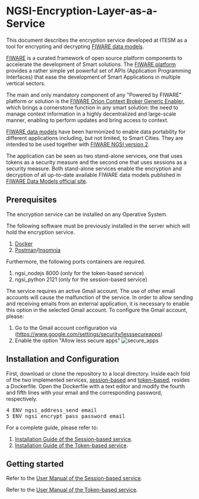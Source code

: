 # NGSI-Encryption-Layer-as-a-Service

This document describes the encryption service developed at ITESM as a tool for encrypting and decrypting [FIWARE data models](https://www.fiware.org/developers/data-models/). 

[FIWARE](https://www.fiware.org/) is a curated framework of open source platform components to accelerate the development of Smart solutions. The [FIWARE platform](https://www.fiware.org/developers/catalogue/) provides a rather simple yet powerful set of APIs (Application Programming Interfaces) that ease the development of Smart Applications in multiple vertical sectors. 

The main and only mandatory component of any "Powered by FIWARE" platform or solution is the [FIWARE Orion Context Broker Generic Enabler](https://fiware-orion.readthedocs.io/en/master/), which brings a cornerstone function in any smart solution: the need to manage context information in a highly decentralized and large-scale manner, enabling to perform updates and bring access to context.

[FIWARE data models](https://www.fiware.org/developers/data-models/) have been harmonized to enable data portability for different applications including, but not limited, to Smart Cities. They are intended to be used together with [FIWARE NGSI version 2](https://www.fiware.org/2016/06/08/fiware-ngsi-version-2-release-candidate/).

The application can be seen as two stand-alone services, one that uses tokens as a security measure and the second one that uses sessions as a security measure. Both stand-alone services enable the encryption and decryption of all up-to-date available FIWARE data models published in [FIWARE Data Models official site](https://www.fiware.org/developers/data-models/).

## Prerequisites
The encryption service can be installed on any Operative System.

The following software must be previously installed in the server which will hold the encryption service.
1. [Docker](https://www.docker.com/get-started)
1. [Postman](https://www.getpostman.com/apps)/[Insomnia](https://insomnia.rest/download/)

Furthermore, the following ports containers are required.
1. ngsi_nodejs 8000 (only for the token-based service)
1. ngsi_python 2121 (only for the session-based service)

The service requires an active Gmail account. The use of other email accounts will cause the malfunction of the service. In order to allow sending and receiving emails from an external application, it is necessary to enable this option in the selected Gmail account. To configure the Gmail account, please:

1. Go to the Gmail account configuration via (https://www.google.com/settings/security/lesssecureapps)
1. Enable the option "Allow less secure apps"
![secure_apps](https://user-images.githubusercontent.com/38957081/51202845-49f61a00-18c5-11e9-88be-1ef960993ce7.png)


## Installation and Configuration
First, download or clone the repository to a local directory. Inside each fold of the two implemented services, [session-based](https://github.com/ITESM-FIWARE/NGSI-Encryption-as-a-Service/tree/master/session-based) and [token-based](https://github.com/ITESM-FIWARE/NGSI-Encryption-as-a-Service/tree/master/token-based), resides a Dockerfile. Open the Dockerfile with a text editor and modify the fourth and fifth lines with your email and the corresponding password, respectively.

<pre>
4 ENV ngsi_address_send email
5 ENV ngsi_encrypt_pass password_email
</pre>

For a complete guide, please refer to:
1. [Installation Guide of the Session-based service](https://github.com/ITESM-FIWARE/NGSI-Encryption-Layer-as-a-Service#session-based-service).
1. [Installation Guide of the Token-based service](https://github.com/ITESM-FIWARE/NGSI-Encryption-Layer-as-a-Service#token-based-service).

## Getting started
Refer to the [User Manual of the Session-based service](https://github.com/ITESM-FIWARE/NGSI-Encryption-Layer-as-a-Service#session-based-service).

Refer to the [User Manual of the Token-based service](https://github.com/ITESM-FIWARE/NGSI-Encryption-Layer-as-a-Service#token-based-service).

